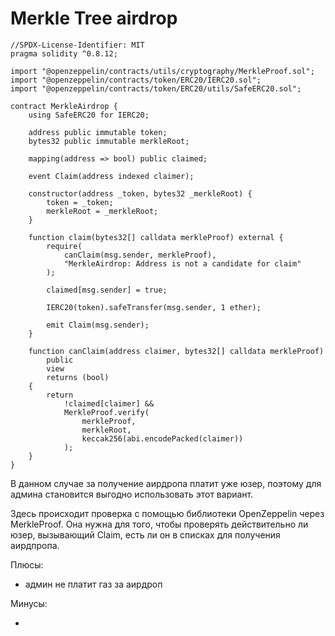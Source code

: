 # Merkle Tree airdrop
```solidity
//SPDX-License-Identifier: MIT
pragma solidity ^0.8.12;

import "@openzeppelin/contracts/utils/cryptography/MerkleProof.sol";
import "@openzeppelin/contracts/token/ERC20/IERC20.sol";
import "@openzeppelin/contracts/token/ERC20/utils/SafeERC20.sol";

contract MerkleAirdrop {
    using SafeERC20 for IERC20;

    address public immutable token;
    bytes32 public immutable merkleRoot;

    mapping(address => bool) public claimed;

    event Claim(address indexed claimer);

    constructor(address _token, bytes32 _merkleRoot) {
        token = _token;
        merkleRoot = _merkleRoot;
    }

    function claim(bytes32[] calldata merkleProof) external {
        require(
            canClaim(msg.sender, merkleProof),
            "MerkleAirdrop: Address is not a candidate for claim"
        );

        claimed[msg.sender] = true;

        IERC20(token).safeTransfer(msg.sender, 1 ether);

        emit Claim(msg.sender);
    }

    function canClaim(address claimer, bytes32[] calldata merkleProof)
        public
        view
        returns (bool)
    {
        return
            !claimed[claimer] &&
            MerkleProof.verify(
                merkleProof,
                merkleRoot,
                keccak256(abi.encodePacked(claimer))
            );
    }
}
```
В данном случае за получение аирдропа платит уже юзер, поэтому для админа становится выгодно использовать этот вариант. 

Здесь происходит проверка с помощью библиотеки OpenZeppelin через MerkleProof. Она нужна для того, чтобы проверять действительно ли юзер, вызывающий Claim, есть ли он в списках для получения аирдпропа.

Плюсы:

- админ не платит газ за аирдроп 

Минусы:

-
